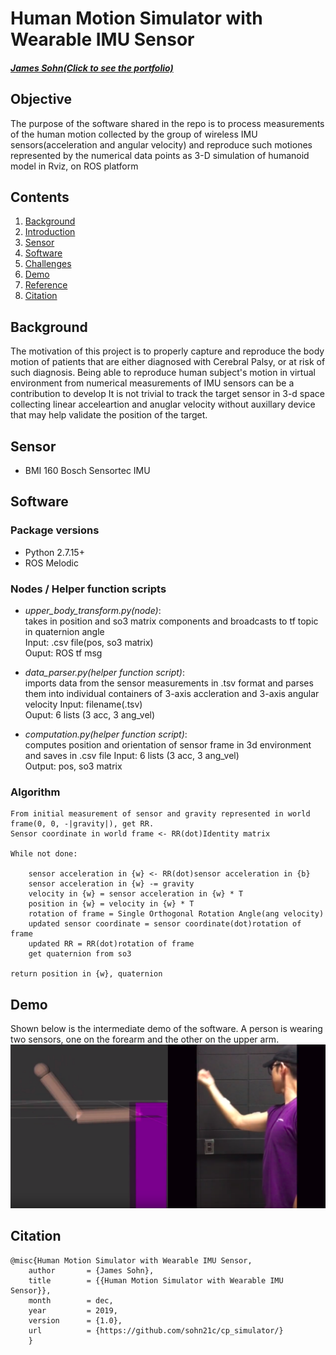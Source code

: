 # Human Motion Simulator with Wearable IMU Sensor
#### _[James Sohn(Click to see the portfolio)](https://sohn21c.github.io)_  
  
## Objective  
The purpose of the software shared in the repo is to process measurements of the human motion collected by the group of wireless IMU sensors(acceleration and angular velocity) and reproduce such motiones represented by the numerical data points as 3-D simulation of humanoid model in Rviz, on ROS platform

## Contents
1. [Background](#background)
2. [Introduction](#introduction)
3. [Sensor](#sensor)
4. [Software](#software)
5. [Challenges](#challenge)
6. [Demo](#demo)
7. [Reference](#reference)
8. [Citation](#citation)

## Background
The motivation of this project is to properly capture and reproduce the body motion of patients that are either diagnosed with Cerebral Palsy, or at risk of such diagnosis. Being able to reproduce human subject's motion in virtual environment from numerical measurements of IMU sensors can be a contribution to develop  It is not trivial to track the target sensor in 3-d space collecting linear acceleartion and anuglar velocity without auxillary device that may help validate the position of the target.

## Sensor
- BMI 160 Bosch Sensortec IMU

## Software 
### Package versions
- Python 2.7.15+
- ROS Melodic 

### Nodes / Helper function scripts  
- _upper_body_transform.py(node)_:  
	takes in position and so3 matrix components and broadcasts to tf topic in quaternion angle  
	Input: .csv file(pos, so3 matrix)  
	Ouput: ROS tf msg  

- _data_parser.py(helper function script)_:  
	imports data from the sensor measurements in .tsv format and parses them into individual containers of 3-axis accleration and 3-axis angular velocity
	Input: filename(.tsv)  
	Ouput: 6 lists (3 acc, 3 ang_vel)  

- _computation.py(helper function script)_:  
	computes position and orientation of sensor frame in 3d environment and saves in .csv file
	Input: 6 lists (3 acc, 3 ang_vel)  
	Output: pos, so3 matrix  

### Algorithm  
```
From initial measurement of sensor and gravity represented in world frame(0, 0, -|gravity|), get RR.  
Sensor coordinate in world frame <- RR(dot)Identity matrix  
  
While not done:  

	sensor acceleration in {w} <- RR(dot)sensor acceleration in {b}  
	sensor acceleration in {w} -= gravity  
	velocity in {w} = sensor acceleration in {w} * T  
	position in {w} = velocity in {w} * T  
	rotation of frame = Single Orthogonal Rotation Angle(ang velocity)  
	updated sensor coordinate = sensor coordinate(dot)rotation of frame  
	updated RR = RR(dot)rotation of frame  
	get quaternion from so3  

return position in {w}, quaternion   
```

## Demo
Shown below is the intermediate demo of the software. A person is wearing two sensors, one on the forearm and the other on the upper arm.  
[![YouTube](https://github.com/sohn21c/cp_simulator/blob/master/pictures/demo_screenshot_1.png?raw=true)](https://youtu.be/aNzjvPvpOEo)  

## Citation
```
@misc{Human Motion Simulator with Wearable IMU Sensor,
    author       = {James Sohn},
    title        = {{Human Motion Simulator with Wearable IMU Sensor}},
    month        = dec,
    year         = 2019,
    version      = {1.0},
    url          = {https://github.com/sohn21c/cp_simulator/}
    }
```

